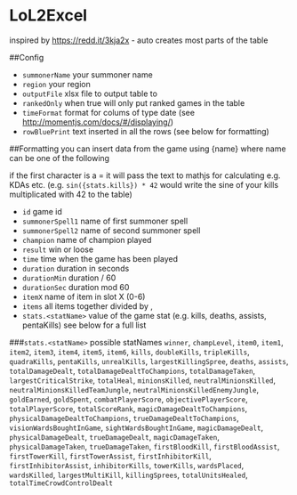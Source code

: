 # LoL2Excel
inspired by https://redd.it/3kja2x - auto creates most parts of the table

##Config
- `summonerName` your summoner name
- `region` your region
- `outputFile` xlsx file to output table to
- `rankedOnly` when true will only put ranked games in the table
- `timeFormat` format for colums of type date (see http://momentjs.com/docs/#/displaying/)
- `rowBluePrint` text inserted in all the rows (see below for formatting)

##Formatting
you can insert data from the game using {name} where name can be one of the following

if the first character is a = it will pass the text to mathjs for calculating e.g. KDAs etc. (e.g. `sin({stats.kills}) * 42` would write the sine of your kills multiplicated with 42 to the table)
- `id` game id
- `summonerSpell1` name of first summoner spell
- `summonerSpell2` name of second summoner spell
- `champion` name of champion played
- `result` win or loose
- `time` time when the game has been played
- `duration` duration in seconds
- `durationMin` duration / 60
- `durationSec` duration mod 60
- `itemX` name of item in slot X (0-6)
- `items` all items together divided by ,
- `stats.<statName>` value of the game stat (e.g. kills, deaths, assists, pentaKills) see below for a full list

###`stats.<statName>` possible statNames
`winner`, `champLevel`, `item0`, `item1`, `item2`, `item3`, `item4`, `item5`, `item6`, `kills`, `doubleKills`, `tripleKills`, `quadraKills`, `pentaKills`, `unrealKills`, `largestKillingSpree`, `deaths`, `assists`, `totalDamageDealt`, `totalDamageDealtToChampions`, `totalDamageTaken`, `largestCriticalStrike`, `totalHeal`, `minionsKilled`, `neutralMinionsKilled`, `neutralMinionsKilledTeamJungle`, `neutralMinionsKilledEnemyJungle`, `goldEarned`, `goldSpent`, `combatPlayerScore`, `objectivePlayerScore`, `totalPlayerScore`, `totalScoreRank`, `magicDamageDealtToChampions`, `physicalDamageDealtToChampions`, `trueDamageDealtToChampions`, `visionWardsBoughtInGame`, `sightWardsBoughtInGame`, `magicDamageDealt`, `physicalDamageDealt`, `trueDamageDealt`, `magicDamageTaken`, `physicalDamageTaken`, `trueDamageTaken`, `firstBloodKill`, `firstBloodAssist`, `firstTowerKill`, `firstTowerAssist`, `firstInhibitorKill`, `firstInhibitorAssist`, `inhibitorKills`, `towerKills`, `wardsPlaced`, `wardsKilled`, `largestMultiKill`, `killingSprees`, `totalUnitsHealed`, `totalTimeCrowdControlDealt`
